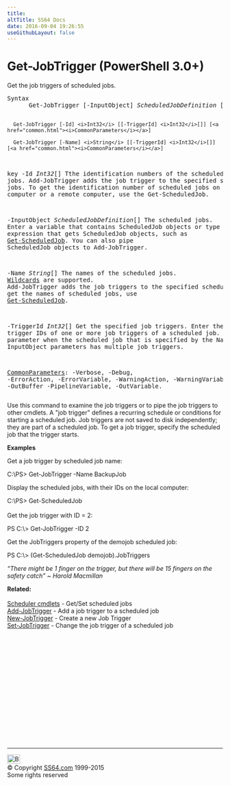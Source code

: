 ```yaml
---
title:
altTitle: SS64 Docs
date: 2016-09-04 19:26:55
useGithubLayout: false
---
```

<!-- #BeginLibraryItem "/Library/head_ps.lbi" --><!-- #EndLibraryItem --><h1>Get-JobTrigger (PowerShell 3.0+)</h1> 
<p>Get the job triggers of scheduled jobs.</p>
<pre>Syntax
      Get-JobTrigger [-InputObject] <i>ScheduledJobDefinition</i> [[-TriggerId] <i>Int32</i>[]] [<a href="common.html"><i>CommonParameters</i></a>]

      Get-JobTrigger [-Id] <i>Int32</i> [[-TriggerId] <i>Int32</i>[]] [<a href="common.html"><i>CommonParameters</i></a>]

      Get-JobTrigger [-Name] <i>String</i> [[-TriggerId] <i>Int32</i>[]] [<a href="common.html"><i>CommonParameters</i></a>]

key
   -Id <i>Int32</i>[]
       Tthe identification numbers of the scheduled jobs.
       Add-JobTrigger adds the job trigger to the specified scheduled jobs.
       To get the identification number of scheduled jobs on the local computer or a remote computer,
       use the Get-ScheduledJob.

   -InputObject <i>ScheduledJobDefinition</i>[]
       The scheduled jobs. Enter a variable that contains ScheduledJob objects or type
       a command or expression that gets ScheduledJob objects, such as <a href="get-scheduledjob.html">Get-ScheduledJob</a>.
       You can also pipe ScheduledJob objects to Add-JobTrigger.

   -Name <i>String</i>[]
       The names of the scheduled jobs.   <a href="syntax-wildcards.html">Wildcards</a> are supported.
       Add-JobTrigger adds the job triggers to the specified scheduled jobs.
       To get the names of scheduled jobs, use <a href="get-scheduledjob.html">Get-ScheduledJob</a>.

   -TriggerId<i> Int32</i>[]
       Get the specified job triggers.
       Enter the trigger IDs of one or more job triggers of a scheduled job.
       Use this parameter when the scheduled job that is specified by the Name, ID, or InputObject
       parameters has multiple job triggers.

   <a href="common.html">CommonParameters</a>:
       -Verbose, -Debug, -ErrorAction, -ErrorVariable, -WarningAction, -WarningVariable,
       -OutBuffer -PipelineVariable, -OutVariable.</pre>
<p>Use this command to examine the job      triggers or to pipe the job triggers to other cmdlets.          A "job trigger" defines a recurring schedule or conditions for starting a scheduled job. Job triggers are not      saved to disk independently; they are part of a scheduled job. To get a job trigger, specify the scheduled job      that the trigger starts.</p>
<p><b>Examples</b></p>
<p>Get a job trigger by scheduled job name:</p>
<p><span class="code">C:\PS&gt; Get-JobTrigger -Name BackupJob</span></p>
<p>Display the scheduled jobs, with their IDs on the local computer:</p>
<p><span class="code"> C:\PS&gt; Get-ScheduledJob</span><br>
<br>
Get the job trigger with ID = 2:</p>
<p class="code">PS C:\&gt; Get-JobTrigger -ID 2</p>
<p>Get the JobTriggers property of the demojob scheduled job:</p>
<p class="code">PS C:\&gt; (Get-ScheduledJob demojob).JobTriggers</p>
<p class="quote"><i>“There might be 1 finger on the trigger, but there will be 15 fingers on the safety catch” ~ Harold Macmillan</i></p><p><b>Related:</b><br>
<br>
<a href="scheduler.html">Scheduler cmdlets</a> - Get/Set scheduled jobs<br>
<a href="add-jobtrigger.html">Add-JobTrigger</a> - Add  a job trigger to a scheduled job<br>
<a href="new-jobtrigger.html">New-JobTrigger</a> - Create a new Job Trigger<br>
<a href="set-jobtrigger.html">Set-JobTrigger</a> - Change the job trigger of a scheduled job</p><!-- #BeginLibraryItem "/Library/foot_ps.lbi" --><p>
<!-- PowerShell300 -->
<ins class="adsbygoogle" style="display:inline-block;width:300px;height:250px" data-ad-client="ca-pub-6140977852749469" data-ad-slot="6253539900"></ins>
<script>
(adsbygoogle = window.adsbygoogle || []).push({});
</script></p>
<hr>
<div id="bl" class="footer"><a href="get-jobtrigger.html#"><img src="../images/top.png" width="30" height="22" alt="Back to the Top"></a></div>
<div id="br" class="footer, tagline">© Copyright <a href="../index.html">SS64.com</a> 1999-2015<br>
Some rights reserved</div><!-- #EndLibraryItem -->

